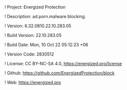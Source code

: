 ! Project: Energized Protection

! Description: ad.porn.malware blocking.

! Version: 6.32.0810.22.10.283.05

! Build Version: 22.10.283.05

! Build Date: Mon, 10 Oct 22 05:12:23 +06

! Version Code: 2830512

! License: CC BY-NC-SA 4.0, https://energized.pro/license

! Github: https://github.com/EnergizedProtection/block

! Web: https://energized.pro
